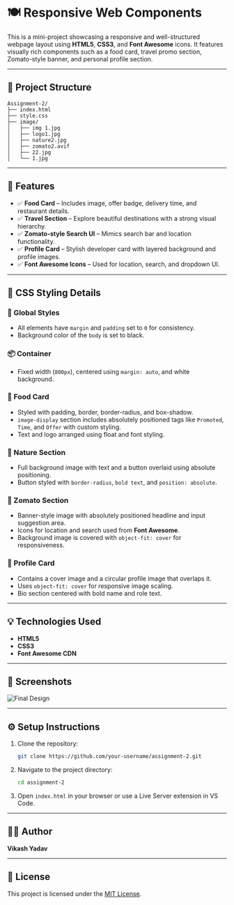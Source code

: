 # 🍽️ Responsive Web Components

This is a mini-project showcasing a responsive and well-structured webpage layout using **HTML5**, **CSS3**, and **Font Awesome** icons. It features visually rich components such as a food card, travel promo section, Zomato-style banner, and personal profile section.

---

## 📂 Project Structure

```
Assignment-2/
├── index.html
├── style.css
├── image/
│   ├── img 1.jpg
│   ├── logo1.jpg
│   ├── nature2.jpg
│   ├── zomato2.avif
│   ├── 22.jpg
│   └── 1.jpg
```

---

## 🧩 Features

- ✅ **Food Card** – Includes image, offer badge, delivery time, and restaurant details.
- ✅ **Travel Section** – Explore beautiful destinations with a strong visual hierarchy.
- ✅ **Zomato-style Search UI** – Mimics search bar and location functionality.
- ✅ **Profile Card** – Stylish developer card with layered background and profile images.
- ✅ **Font Awesome Icons** – Used for location, search, and dropdown UI.

---

## 🎨 CSS Styling Details

### 🧱 Global Styles
- All elements have `margin` and `padding` set to `0` for consistency.
- Background color of the `body` is set to black.

### 📦 Container
- Fixed width (`800px`), centered using `margin: auto`, and white background.

### 🍱 Food Card
- Styled with padding, border, border-radius, and box-shadow.
- `image-display` section includes absolutely positioned tags like `Promoted`, `Time`, and `Offer` with custom styling.
- Text and logo arranged using float and font styling.

### 🌄 Nature Section
- Full background image with text and a button overlaid using absolute positioning.
- Button styled with `border-radius`, `bold text`, and `position: absolute`.

### 🍔 Zomato Section
- Banner-style image with absolutely positioned headline and input suggestion area.
- Icons for location and search used from **Font Awesome**.
- Background image is covered with `object-fit: cover` for responsiveness.

### 👤 Profile Card
- Contains a cover image and a circular profile image that overlaps it.
- Uses `object-fit: cover` for responsive image scaling.
- Bio section centered with bold name and role text.

---

## 💡 Technologies Used

- **HTML5**
- **CSS3**
- **Font Awesome CDN**

---

## 📸 Screenshots

![Final Design](./image/Final%20Design.png)

---

## ⚙️ Setup Instructions

1. Clone the repository:
   ```bash
   git clone https://github.com/your-username/assignment-2.git
   ```
2. Navigate to the project directory:
   ```bash
   cd assignment-2
   ```
3. Open `index.html` in your browser or use a Live Server extension in VS Code.

---

## 🧑‍💻 Author

**Vikash Yadav**  

---

## 📄 License

This project is licensed under the [MIT License](LICENSE).